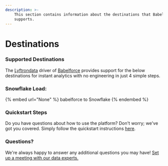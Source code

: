 ```yaml
---
description: >-
    This section contains information about the destinations that Babelforce
    supports.
---
```


# Destinations

### Supported Destinations

The [Lyftrondata](https://www.lyftrondata.com/) driver of [Babelforce](None) provides support for the below destinations for instant analytics with no engineering in just 4 simple steps.

### Snowflake Load:

{% embed url="None" %}
babelforce to Snowflake
{% endembed %}

### Quickstart Steps

Do you have questions about how to use the platform? Don't worry; we've got you covered. Simply follow the quickstart instructions [here](README.md).

### Questions? <a href="#questions" id="questions"></a>

We're always happy to answer any additional questions you may have! [Set up a meeting with our data experts.](https://www.lyftrondata.com/book-a-meeting/)
